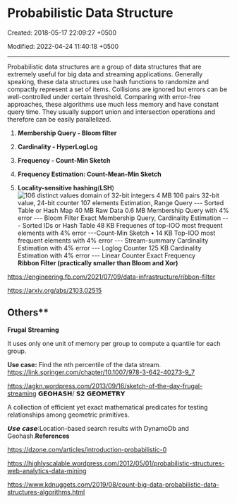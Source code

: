 # Probabilistic Data Structure

Created: 2018-05-17 22:09:27 +0500

Modified: 2022-04-24 11:40:18 +0500

---

Probabilistic data structures are a group of data structures that are extremely useful for big data and streaming applications. Generally speaking, these data structures use hash functions to randomize and compactly represent a set of items. Collisions are ignored but errors can be well-controlled under certain threshold. Comparing with error-free approaches, these algorithms use much less memory and have constant query time. They usually support union and intersection operations and therefore can be easily parallelized.
1.  **Membership Query - Bloom filter**

2.  **Cardinality - HyperLogLog**

3.  **Frequency - Count-Min Sketch**

4.  **Frequency Estimation: Count-Mean-Min Sketch**

5.  **Locality-sensitive hashing**(**LSH**)
![106 distinct values domain of 32-bit integers 4 MB 106 pairs 32-bit value, 24-bit counter 107 elements Estimation, Range Query --- Sorted Table or Hash Map 40 MB Raw Data 0.6 MB Membership Query with 4% error --- Bloom Filter Exact Membership Query, Cardinality Estimation --- Sorted IDs or Hash Table 48 KB Frequenes of top-IOO most frequent elements with 4% error ---Count-Min Sketch • 14 KB Top-IOO most frequent elements with 4% error --- Stream-summary Cardinality Estimation with 4% error --- Loglog Counter 125 KB Cardinality Estimation with 4% error --- Linear Counter Exact Frequency ](media/Probabilistic-Data-Structure-image1.png)
**Ribbon Filter (practically smaller than Bloom and Xor)**

<https://engineering.fb.com/2021/07/09/data-infrastructure/ribbon-filter>

<https://arxiv.org/abs/2103.02515>

## Others**

**Frugal Streaming**

It uses only one unit of memory per group to compute a quantile for each group.

**Use case:** Find the nth percentile of the data stream.
<https://link.springer.com/chapter/10.1007/978-3-642-40273-9_7>

<https://agkn.wordpress.com/2013/09/16/sketch-of-the-day-frugal-streaming>
𝗚𝗘𝗢𝗛𝗔𝗦𝗛/ 𝗦𝟮 𝗚𝗘𝗢𝗠𝗘𝗧𝗥𝗬

A collection of efficient yet exact mathematical predicates for testing relationships among geometric primitives.

𝙐𝙨𝙚 𝙘𝙖𝙨𝙚:Location-based search results with DynamoDb and Geohash.**References**

<https://dzone.com/articles/introduction-probabilistic-0>

<https://highlyscalable.wordpress.com/2012/05/01/probabilistic-structures-web-analytics-data-mining>

<https://www.kdnuggets.com/2019/08/count-big-data-probabilistic-data-structures-algorithms.html>


